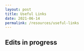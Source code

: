 ```yaml
---
layout: post
title: Useful Links
date: 2021-06-14
permalink: /resources/useful-links
---
```

## Edits in progress
